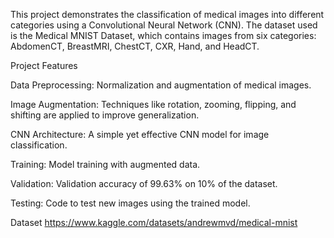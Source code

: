 This project demonstrates the classification of medical images into different categories using a Convolutional Neural Network (CNN). The dataset used is the Medical MNIST Dataset, which contains images from six categories: AbdomenCT, BreastMRI, ChestCT, CXR, Hand, and HeadCT.

Project Features

Data Preprocessing: Normalization and augmentation of medical images.

Image Augmentation: Techniques like rotation, zooming, flipping, and shifting are applied to improve generalization.

CNN Architecture: A simple yet effective CNN model for image classification.

Training: Model training with augmented data.

Validation: Validation accuracy of 99.63% on 10% of the dataset.

Testing: Code to test new images using the trained model.

Dataset
https://www.kaggle.com/datasets/andrewmvd/medical-mnist
